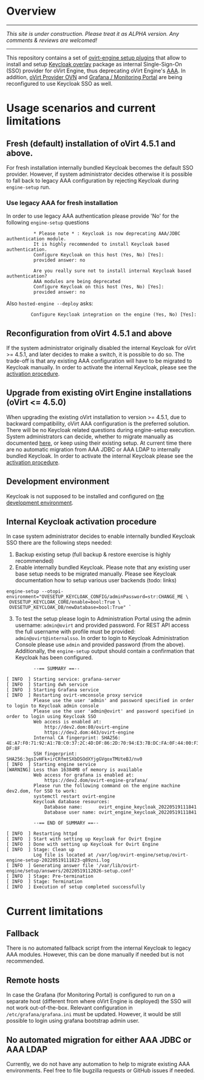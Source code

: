 # Overview

***
*This site is under construction. Please treat it as ALPHA version. Any comments & reviews are welcomed!*
***

This repository contains a set of [ovirt-engine setup plugins](https://www.ovirt.org/develop/developer-guide/engine/engine-setup.html) that allow to install and setup [Keycloak overlay](https://www.keycloak.org/docs/latest/server_installation/#installing-the-software) package as internal Single-Sign-On (SSO) provider for oVirt Engine, thus deprecating oVirt Engine's [AAA](https://www.ovirt.org/documentation/administration_guide/index.html#chap-Users_and_Roles). In addition, [oVirt Provider OVN](https://github.com/oVirt/ovirt-provider-ovn)  and [Grafana / Monitoring Portal](https://www.ovirt.org/documentation/administration_guide/index.html#using-data-warehouse-and-grafana-to-monitor-ovirt) are being reconfigured to use Keycloak SSO as well.

# Usage scenarios and current limitations

## Fresh (default) installation of oVirt 4.5.1 and above.

For fresh installation internally bundled Keycloak becomes the default SSO provider. However, if system administrator decides otherwise it is possible to fall back to legacy AAA configuration by rejecting Keycloak during `engine-setup` run.

### Use legacy AAA for fresh installation
In order to use legacy AAA authentication please provide 'No' for the following `engine-setup` questions
```
          * Please note * : Keycloak is now deprecating AAA/JDBC authentication module.
          It is highly recommended to install Keycloak based authentication.
          Configure Keycloak on this host (Yes, No) [Yes]:
          provided answer: no

          Are you really sure not to install internal Keycloak based authentication?
          AAA modules are being deprecated
          Configure Keycloak on this host (Yes, No) [Yes]:
          provided answer: no
```

Also `hosted-engine --deploy` asks:
```
         Configure Keycloak integration on the engine (Yes, No) [Yes]:
```

## Reconfiguration from oVirt 4.5.1 and above

If the system administrator originally disabled the internal Keycloak for oVirt >= 4.5.1, and later decides to make a switch, it is possible to do so. The trade-off is that any existing AAA configuration will have to be migrated to Keycloak manually.
In order to activate the internal Keycloak, please see the [activation procedure](#Internal-Keycloak-activation-procedure).


## Upgrade from existing oVirt Engine installations (oVirt <= 4.5.0)

When upgrading the existing oVirt installation to version >= 4.5.1, due to backward compatibility, oVirt AAA configuration is the preferred solution. There will be no Keycloak related questions during engine-setup execution. System administrators can decide, whether to migrate manually as documented [here](https://blogs.ovirt.org/2019/01/federate-ovirt-engine-authentication-to-openid-connect-infrastructure/), or keep using their existing setup. At current time there are no automatic migration from AAA JDBC or AAA LDAP to internally bundled Keycloak.
In order to activate the internal Keycloak please see the [activation procedure](#Internal-Keycloak-activation-procedure).

## Development environment
Keycloak is not supposed to be installed and configured on [the development environment](https://www.ovirt.org/develop/developer-guide/engine/engine-development-environment.html).

## Internal Keycloak activation procedure

In case system administrator decides to enable internally bundled Keycloak SSO there are the following steps needed:
1. Backup existing setup (full backup & restore exercise is highly recommended)
2. Enable internally bundled Keycloak. Please note that any existing user base setup needs to be migrated manually. Please see Keycloak documentation how to setup various user backends (todo: links)
```
engine-setup --otopi-environment="OVESETUP_KEYCLOAK_CONFIG/adminPassword=str:CHANGE_ME \
 OVESETUP_KEYCLOAK_CORE/enable=bool:True \
 OVESETUP_KEYCLOAK_DB/newDatabase=bool:True" `
```
3. To test the setup please login to Administration Portal using the admin username: `admin@ovirt` and provided password. For REST API access the full username with profile must be provided: `admin@ovirt@internalsso`. In order to login to Keycloak Administration Console please use `admin` and provided password (from the above).
   Additionally, the `engine-setup` output should contain a confirmation that Keycloak has been configured.
```
          --== SUMMARY ==--                                                                                                          
                                                                                                                                     
[ INFO  ] Starting service: grafana-server                                                                                          
[ INFO  ] Starting dwh service                                                                                                      
[ INFO  ] Starting Grafana service                                                                                                  
[ INFO  ] Restarting ovirt-vmconsole proxy service                                                                                  
          Please use the user 'admin' and password specified in order to login to Keycloak admin console           
          Please use the user 'admin@ovirt' and password specified in order to login using Keycloak SSO                              
          Web access is enabled at:                                                                                                 
              http://dev2.dom:80/ovirt-engine                                                                                       
              https://dev2.dom:443/ovirt-engine                                                                                     
          Internal CA fingerprint: SHA256: 4E:A7:F0:71:92:A1:7B:C0:37:2C:4D:DF:86:2D:70:94:E3:7B:DC:FA:0F:44:00:F3:81:E4:35:83:3C:E0:
DF:8F                                                                                                                               
          SSH fingerprint: SHA256:3gsIvHFk+irCRfmtSXbDSOdXYjgGVgoxTMUteBJ/nv0                                                       
[ INFO  ] Starting engine service                                
[WARNING] Less than 16384MB of memory is available                                                                                  
          Web access for grafana is enabled at:                                                                                     
              https://dev2.dom/ovirt-engine-grafana/                                                                                
          Please run the following command on the engine machine dev2.dom, for SSO to work:                                         
          systemctl restart ovirt-engine                                                                                            
          Keycloak database resources:                                                     
              Database name:      ovirt_engine_keycloak_20220519111841                 
              Database user name: ovirt_engine_keycloak_20220519111841 
                                                           
          --== END OF SUMMARY ==--                                              
                                                                                       
[ INFO  ] Restarting httpd                                                  
[ INFO  ] Start with setting up Keycloak for Ovirt Engine                                                
[ INFO  ] Done with setting up Keycloak for Ovirt Engine                                        
[ INFO  ] Stage: Clean up                                                                                                            
          Log file is located at /var/log/ovirt-engine/setup/ovirt-engine-setup-20220519111823-q89zni.log
[ INFO  ] Generating answer file '/var/lib/ovirt-engine/setup/answers/20220519112026-setup.conf'                                     
[ INFO  ] Stage: Pre-termination                                                                                                     
[ INFO  ] Stage: Termination                                                           
[ INFO  ] Execution of setup completed successfully                                                                                  
```

# Current limitations

## Fallback
There is no automated fallback script from the internal Keycloak to legacy AAA modules. However, this can be done manually if needed but is not recommended.

## Remote hosts
In case the Grafana (for Monitoring Portal) is configured to run on a separate host (different from where oVirt Engine is deployed) the SSO  will not work out-of-the-box. Relevant configuration in `/etc/grafana/grafana.ini` must be updated. However, it would be still possible to login using grafana bootstrap admin user.

## No automated migration for either AAA JDBC or AAA LDAP
Currently, we do not have any automation to help to migrate existing AAA environments. Feel free to file bugzilla requests or GitHub issues if needed.



 



